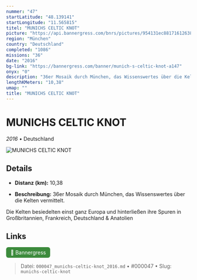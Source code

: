 ```yaml
---
nummer: "47"
startLatitude: "48.139141"
startLongitude: "11.565815"
titel: "MUNICHS CELTIC KNOT"
picture: "https://api.bannergress.com/bnrs/pictures/954131ec881716126388a45ec52ad185"
region: "München"
country: "Deutschland"
completed: "1086"
missions: "36"
date: "2016"
bg-link: "https://bannergress.com/banner/munich-s-celtic-knot-a147"
onyx: "0"
description: "36er Mosaik durch München, das Wissenswertes über die Kelten vermittelt.\n\nDie Kelten besiedelten einst ganz Europa und hinterließen ihre Spuren in Großbritannien, Frankreich, Deutschland & Anatolien"
lengthKMeters: "10,38"
umap: ""
title: "MUNICHS CELTIC KNOT"
---
```

# MUNICHS CELTIC KNOT

*2016* • Deutschland

![MUNICHS CELTIC KNOT](https://api.bannergress.com/bnrs/pictures/954131ec881716126388a45ec52ad185)

## Details
- **Distanz (km):** 10,38



- **Beschreibung:** 36er Mosaik durch München, das Wissenswertes über die Kelten vermittelt.

Die Kelten besiedelten einst ganz Europa und hinterließen ihre Spuren in Großbritannien, Frankreich, Deutschland & Anatolien


## Links
<div style="margin-top: 0.5em;">
<a href="https://bannergress.com/banner/munich-s-celtic-knot-a147" target="_blank" style="display:inline-block;margin-right:8px;padding:6px 12px;background-color:#3c8b3c;color:white;text-decoration:none;border-radius:6px;">🔗 Bannergress</a>

</div>


> Datei: `000047_munichs-celtic-knot_2016.md` • #000047 • Slug: `munichs-celtic-knot`
